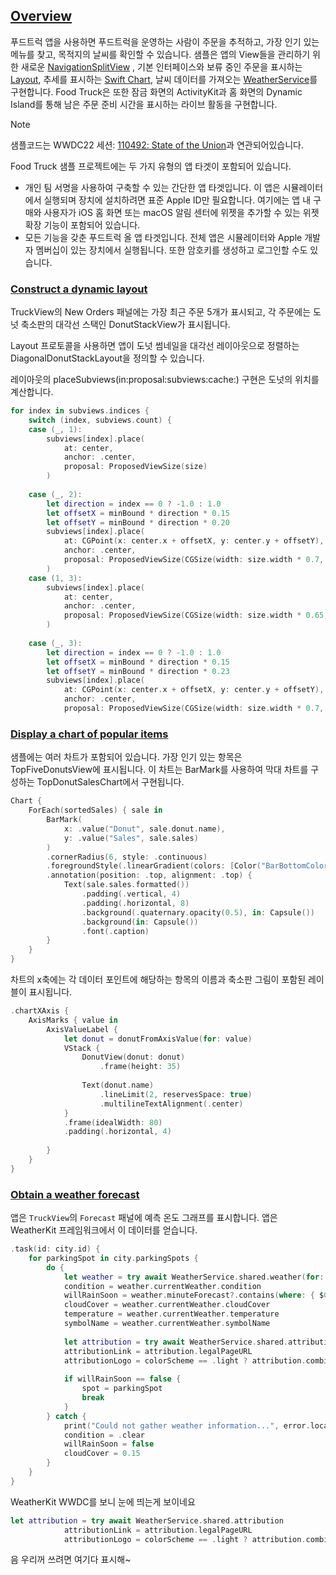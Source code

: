 ## [Overview](https://developer.apple.com/documentation/swiftui/food_truck_building_a_swiftui_multiplatform_app#overview)
푸드트럭 앱을 사용하면 푸드트럭을 운영하는 사람이 주문을 추적하고, 가장 인기 있는 메뉴를 찾고, 목적지의 날씨를 확인할 수 있습니다.
샘플은 앱의 View들을 관리하기 위한 새로운 [NavigationSplitView](https://developer.apple.com/documentation/swiftui/navigationsplitview) , 기본 인터페이스와 보류 중인 주문을 표시하는 [Layout](https://developer.apple.com/documentation/swiftui/layout), 추세를 표시하는 [Swift Chart](https://developer.apple.com/documentation/charts), 날씨 데이터를 가져오는 [WeatherService](https://developer.apple.com/documentation/weatherkit/weatherservice)를 구현합니다.
Food Truck은 또한 잠금 화면의 ActivityKit과 홈 화면의 Dynamic Island를 통해 남은 주문 준비 시간을 표시하는 라이브 활동을 구현합니다.

> [!Note]
> 샘플코드는 WWDC22 세션: [110492: State of the Union](https://developer.apple.com/wwdc22/110492/)과 연관되어있습니다.

Food Truck 샘플 프로젝트에는 두 가지 유형의 앱 타겟이 포함되어 있습니다.
- 개인 팀 서명을 사용하여 구축할 수 있는 간단한 앱 타겟입니다. 이 앱은 시뮬레이터에서 실행되며 장치에 설치하려면 표준 Apple ID만 필요합니다. 여기에는 앱 내 구매와 사용자가 iOS 홈 화면 또는 macOS 알림 센터에 위젯을 추가할 수 있는 위젯 확장 기능이 포함되어 있습니다.
- 모든 기능을 갖춘 푸드트럭 올 앱 타겟입니다. 전체 앱은 시뮬레이터와 Apple 개발자 멤버십이 있는 장치에서 실행됩니다. 또한 암호키를 생성하고 로그인할 수도 있습니다.

###  [Construct a dynamic layout](https://developer.apple.com/documentation/swiftui/food_truck_building_a_swiftui_multiplatform_app#4143587)
TruckView의 New Orders 패널에는 가장 최근 주문 5개가 표시되고, 각 주문에는 도넛 축소판의 대각선 스택인 DonutStackView가 표시됩니다.

Layout 프로토콜을 사용하면 앱이 도넛 썸네일을 대각선 레이아웃으로 정렬하는 DiagonalDonutStackLayout을 정의할 수 있습니다.

레이아웃의 placeSubviews(in:proposal:subviews:cache:) 구현은 도넛의 위치를 ​​계산합니다.

```swift
for index in subviews.indices {
    switch (index, subviews.count) {
    case (_, 1):
        subviews[index].place(
            at: center,
            anchor: .center,
            proposal: ProposedViewSize(size)
        )
        
    case (_, 2):
        let direction = index == 0 ? -1.0 : 1.0
        let offsetX = minBound * direction * 0.15
        let offsetY = minBound * direction * 0.20
        subviews[index].place(
            at: CGPoint(x: center.x + offsetX, y: center.y + offsetY),
            anchor: .center,
            proposal: ProposedViewSize(CGSize(width: size.width * 0.7, height: size.height * 0.7))
        )
    case (1, 3):
        subviews[index].place(
            at: center,
            anchor: .center,
            proposal: ProposedViewSize(CGSize(width: size.width * 0.65, height: size.height * 0.65))
        )
        
    case (_, 3):
        let direction = index == 0 ? -1.0 : 1.0
        let offsetX = minBound * direction * 0.15
        let offsetY = minBound * direction * 0.23
        subviews[index].place(
            at: CGPoint(x: center.x + offsetX, y: center.y + offsetY),
            anchor: .center,
            proposal: ProposedViewSize(CGSize(width: size.width * 0.7, height: size.height * 0.65))
```

### [Display a chart of popular items](https://developer.apple.com/documentation/swiftui/food_truck_building_a_swiftui_multiplatform_app#4143588)
샘플에는 여러 차트가 포함되어 있습니다. 가장 인기 있는 항목은 TopFiveDonutsView에 표시됩니다. 이 차트는 BarMark를 사용하여 막대 차트를 구성하는 TopDonutSalesChart에서 구현됩니다.

```swift
Chart {
    ForEach(sortedSales) { sale in
        BarMark(
            x: .value("Donut", sale.donut.name),
            y: .value("Sales", sale.sales)
        )
        .cornerRadius(6, style: .continuous)
        .foregroundStyle(.linearGradient(colors: [Color("BarBottomColor"), .accentColor], startPoint: .bottom, endPoint: .top))
        .annotation(position: .top, alignment: .top) {
            Text(sale.sales.formatted())
                .padding(.vertical, 4)
                .padding(.horizontal, 8)
                .background(.quaternary.opacity(0.5), in: Capsule())
                .background(in: Capsule())
                .font(.caption)
        }
    }
}
```

차트의 x축에는 각 데이터 포인트에 해당하는 항목의 이름과 축소판 그림이 포함된 레이블이 표시됩니다.

```swift
.chartXAxis {
    AxisMarks { value in
        AxisValueLabel {
            let donut = donutFromAxisValue(for: value)
            VStack {
                DonutView(donut: donut)
                    .frame(height: 35)
                    
                Text(donut.name)
                    .lineLimit(2, reservesSpace: true)
                    .multilineTextAlignment(.center)
            }
            .frame(idealWidth: 80)
            .padding(.horizontal, 4)
            
        }
    }
}
```

### [Obtain a weather forecast](https://developer.apple.com/documentation/swiftui/food_truck_building_a_swiftui_multiplatform_app#4143589)
앱은 `TruckView`의 `Forecast` 패널에 예측 온도 그래프를 표시합니다. 앱은 WeatherKit 프레임워크에서 이 데이터를 얻습니다.
```swift
.task(id: city.id) {
    for parkingSpot in city.parkingSpots {
        do {
            let weather = try await WeatherService.shared.weather(for: parkingSpot.location)
            condition = weather.currentWeather.condition
            willRainSoon = weather.minuteForecast?.contains(where: { $0.precipitationChance >= 0.3 })
            cloudCover = weather.currentWeather.cloudCover
            temperature = weather.currentWeather.temperature
            symbolName = weather.currentWeather.symbolName
            
            let attribution = try await WeatherService.shared.attribution
            attributionLink = attribution.legalPageURL
            attributionLogo = colorScheme == .light ? attribution.combinedMarkLightURL : attribution.combinedMarkDarkURL
            
            if willRainSoon == false {
                spot = parkingSpot
                break
            }
        } catch {
            print("Could not gather weather information...", error.localizedDescription)
            condition = .clear
            willRainSoon = false
            cloudCover = 0.15
        }
    }
}
```

WeatherKit WWDC를 보니 눈에 띄는게 보이네요
```swift
let attribution = try await WeatherService.shared.attribution
            attributionLink = attribution.legalPageURL
            attributionLogo = colorScheme == .light ? attribution.combinedMarkLightURL : attribution.combinedMarkDarkURL
```

음 우리꺼 쓰려면 여기다 표시해~